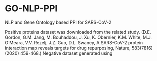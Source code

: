 # GO-NLP-PPI
NLP and Gene Ontology based PPI for SARS-CoV-2

Positive proteins dataset was downloaded from the related study. (D.E. Gordon, G.M. Jang, M. Bouhaddou, J. Xu, K. Obernier, K.M. White, M.J. O’Meara, V.V. Rezelj, J.Z. Guo, D.L. Swaney, A SARS-CoV-2 protein interaction map reveals targets for drug repurposing, Nature, 583(7816) (2020) 459-468.)
Negative dataset generated using 
